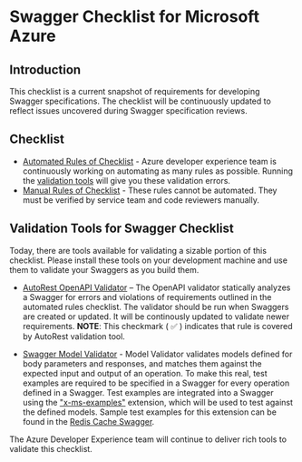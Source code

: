 # Swagger Checklist for Microsoft Azure #

## Introduction ##

This checklist is a current snapshot of requirements for developing Swagger specifications. The checklist will be continuously updated to reflect issues uncovered during Swagger specification reviews.

## Checklist ##
- [Automated Rules of Checklist](openapi-authoring-automated-guidelines.md) - Azure developer experience team is continuously working on automating as many rules as possible. Running the [validation tools](#validation-tools-for-swagger-checklist) will give you these validation errors.
- [Manual Rules of Checklist](openapi-authoring-manual-guidelines.md) - These rules cannot be automated. They must be verified by service team and code reviewers manually.

## Validation Tools for Swagger Checklist ##

Today, there are tools available for validating a sizable portion of this checklist. Please install these tools on your development machine and use them to validate your Swaggers as you build them. 

-	[AutoRest OpenAPI Validator](https://github.com/Azure/azure-openapi-validator/blob/master/docs/readme.md) – The OpenAPI validator statically analyzes a Swagger for errors and violations of requirements outlined in the automated rules checklist. The validator should be run when Swaggers are created or updated. It will be continously updated to validate newer requirements.
  **NOTE**: This checkmark ( :white_check_mark: ) indicates that rule is covered by AutoRest validation tool.

-	[Swagger Model Validator](https://github.com/Azure/openapi-validation-tools) - Model Validator validates models defined for body parameters and responses, and matches them against the expected input and output of an operation. To make this real, test examples are required to be specified in a Swagger for every operation defined in a Swagger. Test examples are integrated into a Swagger using the ["x-ms-examples"](https://github.com/Azure/azure-rest-api-specs/blob/master/documentation/x-ms-examples.md) extension, which will be used to test against the defined models. Sample test examples for this extension can be found in the [Redis Cache Swagger](https://github.com/Azure/azure-rest-api-specs/blob/master/arm-redis/2016-04-01/swagger/redis.json ). 

The Azure Developer Experience team will continue to deliver rich tools to validate this checklist.



